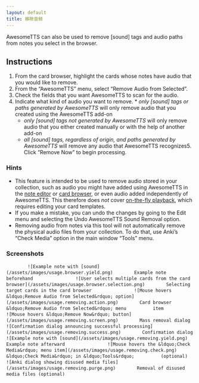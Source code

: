 ```yaml
---
layout: default
title: 移除音频
---
```

AwesomeTTS can also be used to remove [sound] tags and audio  paths from notes you select in the browser.

## Instructions

1.  From the card browser, highlight the cards whose notes have audio that      you would like to remove.
2.  From the &ldquo;AwesomeTTS&rdquo; menu, select &ldquo;Remove Audio      from Selected&rdquo;.
3.  Check the fields that you want AwesomeTTS to scan for the audio.
4.  Indicate what kind of audio you want to remove.
        *   _only [sound] tags or paths generated by AwesomeTTS_              will only remove audio that you created using the AwesomeTTS              add-on
    *   _only [sound] tags not generated by AwesomeTTS_ will              only remove audio that you either created manually or with the              help of another add-on
    *   _all [sound] tags, regardless of origin, and paths              generated by AwesomeTTS_ will remove any audio that              AwesomeTTS recognizes5.  Click &ldquo;Remove Now&rdquo; to begin processing.

### Hints

*   This feature is intended to be used to remove audio stored in your      collection, such as audio you might have added using AwesomeTTS in the      [note editor](editor.html) or [card browser](browser.html),      or even audio added independently of AwesomeTTS. This therefore does      _not_ cover [on-the-fly playback](on-the-fly.html), which      requires editing your card templates.
*   If you make a mistake, you can undo the changes by going to the Edit      menu and selecting the Undo AwesomeTTS Sound Removal option.
*   Removing audio from notes via this tool will not automatically remove      the physical audio files from your collection. To do that, use      Anki&rsquo;s &ldquo;Check Media&rdquo; option in the main window      &ldquo;Tools&rdquo; menu.

### Screenshots
            ![Example note with [sound](/assets/images/usage.browser.yield.png)        Example note beforehand                ![User selects multiple cards from the card browser](/assets/images/usage.browser.selection.png)        Selecting target cards in the card browser                ![Mouse hovers &ldquo;Remove Audio from Selected&rdquo; option](/assets/images/usage.removing.action.png)        Card browser &ldquo;Remove Audio from Selected&rdquo; menu          item                ![Mouse hovers &ldquo;Remove Now&rdquo; button](/assets/images/usage.removing.screen.png)        Mass removal dialog                ![Confirmation dialog announcing successful processing](/assets/images/usage.removing.success.png)        Confirmation dialog                ![Example note with [sound](/assets/images/usage.removing.yield.png)        Example note afterward                ![Mouse hovers the &ldquo;Check Media&rdquo; menu item](/assets/images/usage.removing.check.png)        &ldquo;Check Media&rdquo; in &ldquo;Tools&rdquo;          (optional)                ![Anki dialog showing disused media files](/assets/images/usage.removing.purge.png)        Removal of disused media files (optional)    